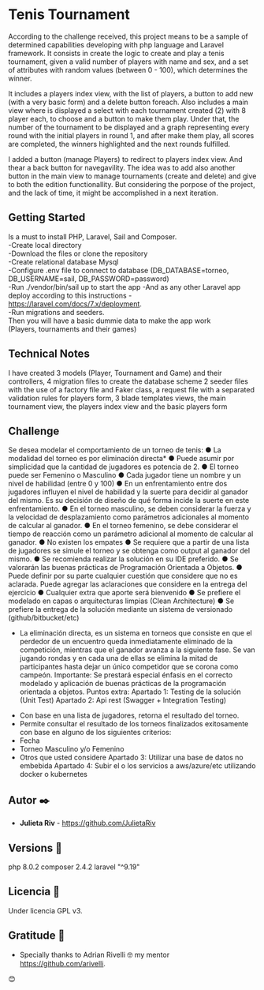 # Tenis Tournament

According to the challenge received, this project means to be a sample of determined capabilities developing with php language and Laravel framework.
It consists in create the logic to create and play a tenis tournament, given a valid number of players with name and sex, and a set of attributes with random values (between 0 - 100), which determines the winner.

It includes a players index view, with the list of players, a button to add new (with a very basic form) and a delete button foreach. 
Also includes a main view where is displayed a select with each tournament created (2) with 8 player each, to choose and a button to make them play. Under that, the number of the tournament to be displayed and a graph representing every round with the initial players in round 1, and after make them play, all scores are completed, the winners highlighted and the next rounds fulfilled. 

I added a button (manage Players) to redirect to players index view. And thear a back button for navegavility.
The idea was to add also another button in the main view to manage tournaments (create and delete) and give to both the edition functionallity. 
But considering the porpose of the project, and the lack of time, it might be accomplished in a next iteration. 


## Getting Started 

Is a must to install PHP, Laravel, Sail and Composer.<br>
-Create local directory <br>
-Download the files or clone the repository <br>
-Create relational database Mysql <br>
-Configure .env file to connect to database (DB_DATABASE=torneo, DB_USERNAME=sail, DB_PASSWORD=password)<br>
-Run ./vendor/bin/sail up to start the app
-And as any other Laravel app deploy according to this instructions -https://laravel.com/docs/7.x/deployment. <br>
-Run migrations and seeders. <br>
Then you will have a basic dummie data to make the app work <br>
(Players, tournaments and their games) <br>


## Technical Notes

I have created 3 models (Player, Tournament and Game) and their controllers, 
4 migration files to create the database scheme
2 seeder files with the use of a factory file and Faker class,
a request file with a separated validation rules for players form,
3 blade templates views, the main tournament view, the players index view and the basic players form


## Challenge 

Se desea modelar el comportamiento de un torneo de tenis:
● La modalidad del torneo es por eliminación directa*
● Puede asumir por simplicidad que la cantidad de jugadores es potencia de 2.
● El torneo puede ser Femenino o Masculino
● Cada jugador tiene un nombre y un nivel de habilidad (entre 0 y 100)
● En un enfrentamiento entre dos jugadores influyen el nivel de habilidad y la suerte para
decidir al ganador del mismo. Es su decisión de diseño de qué forma incide la suerte en
este enfrentamiento.
● En el torneo masculino, se deben considerar la fuerza y la velocidad de desplazamiento
como parámetros adicionales al momento de calcular al ganador.
● En el torneo femenino, se debe considerar el tiempo de reacción como un parámetro
adicional al momento de calcular al ganador.
● No existen los empates
● Se requiere que a partir de una lista de jugadores se simule el torneo y se obtenga
como output al ganador del mismo.
● Se recomienda realizar la solución en su IDE preferido.
● Se valorarán las buenas prácticas de Programación Orientada a Objetos.
● Puede definir por su parte cualquier cuestión que considere que no es aclarada. Puede
agregar las aclaraciones que considere en la entrega del ejercicio
● Cualquier extra que aporte será bienvenido
● Se prefiere el modelado en capas o arquitecturas limpias (Clean Architecture)
● Se prefiere la entrega de la solución mediante un sistema de versionado
(github/bitbucket/etc)
* La eliminación directa, es un sistema en torneos que consiste en que el perdedor de un
encuentro queda inmediatamente eliminado de la competición, mientras que el ganador
avanza a la siguiente fase. Se van jugando rondas y en cada una de ellas se elimina la
mitad de participantes hasta dejar un único competidor que se corona como campeón.
Importante: Se prestará especial énfasis en el correcto modelado y aplicación de buenas
prácticas de la programación orientada a objetos.
Puntos extra:
Apartado 1: Testing de la solución (Unit Test)
Apartado 2: Api rest (Swagger + Integration Testing)

- Con base en una lista de jugadores, retorna el resultado del torneo.
- Permite consultar el resultado de los torneos finalizados exitosamente con
base en alguno de los siguientes criterios:
- Fecha
- Torneo Masculino y/o Femenino
- Otros que usted considere
Apartado 3: Utilizar una base de datos no embebida
Apartado 4: Subir el o los servicios a aws/azure/etc utilizando docker o kubernetes


## Autor ✒️

* **Julieta Riv** - https://github.com/JulietaRiv


## Versions 📌

php 8.0.2
composer 2.4.2
laravel "^9.19"


## Licencia 📄

Under licencia GPL v3.


## Gratitude 🎁

* Specially thanks to Adrian Rivelli 🤓 my mentor https://github.com/arivelli.

 😊
